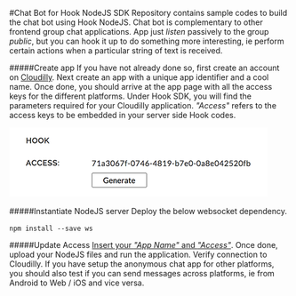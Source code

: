 #Chat Bot for Hook NodeJS SDK
Repository contains sample codes to build the chat bot using Hook NodeJS. Chat bot is complementary to other frontend group chat applications. App just _listen_ passively to the group _public_, but you can hook it up to do something more interesting, ie perform certain actions when a particular string of text is received.

#####Create app
If you have not already done so, first create an account on [Cloudilly](https://cloudilly.com). Next create an app with a unique app identifier and a cool name. Once done, you should arrive at the app page with all the access keys for the different platforms. Under Hook SDK, you will find the parameters required for your Cloudilly application. _"Access"_ refers to the access keys to be embedded in your server side Hook codes.

![Hook Console](https://github.com/cloudilly/images/blob/master/hook_console.png)

#####Instantiate NodeJS server
Deploy the below websocket dependency.
```
npm install --save ws
```

#####Update Access
[Insert your _"App Name"_ and _"Access"_](../../blob/master/app.js#L1-L2). Once done, upload your NodeJS files and run the application. Verify connection to Cloudilly. If you have setup the anonymous chat app for other platforms, you should also test if you can send messages across platforms, ie from Android to Web / iOS and vice versa.
